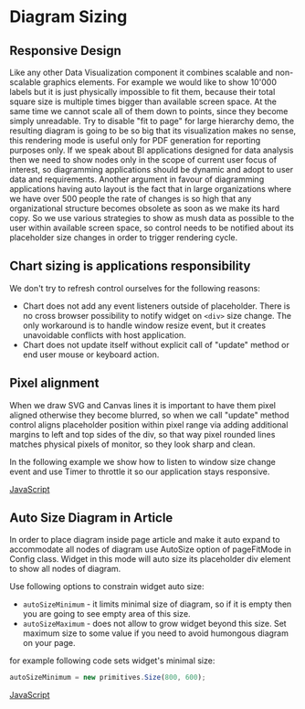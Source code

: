 # Diagram Sizing
## Responsive Design
Like any other Data Visualization component it combines scalable and non-scalable graphics elements. For example we would like to show 10'000 labels but it is just physically impossible to fit them, because their total square size is multiple times bigger than available screen space. At the same time we cannot scale all of them down to points, since they become simply unreadable. Try to disable "fit to page" for large hierarchy demo, the resulting diagram is going to be so big that its visualization makes no sense, this rendering mode is useful only for PDF generation for reporting purposes only. If we speak about BI applications designed for data analysis then we need to show nodes only in the scope of current user focus of interest, so diagramming applications should be dynamic and adopt to user data and requirements. Another argument in favour of diagramming applications having auto layout is the fact that in large organizations where we have over 500 people the rate of changes is so high that any organizational structure becomes obsolete as soon as we make its hard copy. So we use various strategies to show as mush data as possible to the user within available screen space, so control needs to be notified about its placeholder size changes in order to trigger rendering cycle. 

## Chart sizing is applications responsibility
We don't try to refresh control ourselves for the following reasons: 

* Chart does not add any event listeners outside of placeholder. There is no cross browser possibility to notify widget on `<div>` size change. The only workaround is to handle window resize event, but it creates unavoidable conflicts with host application. 
* Chart does not update itself without explicit call of "update" method or end user mouse or keyboard action.

## Pixel alignment
When we draw SVG and Canvas lines it is important to have them pixel aligned otherwise they become blurred, so when we call "update" method control aligns placeholder position within pixel range via adding additional margins to left and top sides of the div, so that way pixel rounded lines matches physical pixels of monitor, so they look sharp and clean. 

In the following example we show how to listen to window size change event and use Timer to throttle it so our application stays responsive.

[JavaScript](javascript.controls/CasePageSizeDiagram.html)

## Auto Size Diagram in Article

In order to place diagram inside page article and make it auto expand to accommodate all nodes of diagram use AutoSize option of pageFitMode in Config class. Widget in this mode will auto size its placeholder div element to show all nodes of diagram. 

Use following options to constrain widget auto size:

* `autoSizeMinimum` - it limits minimal size of diagram, so if it is empty then you are going to see empty area of this size.
* `autoSizeMaximum` - does not allow to grow widget beyond this size. Set maximum size to some value if you need to avoid humongous diagram on your page.

for example following code sets widget's minimal size:

``` JavaScript
autoSizeMinimum = new primitives.Size(800, 600);
```

[JavaScript](javascript.controls/CaseAutoSize.html)

